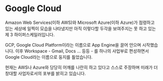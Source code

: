# Google Cloud

Amazon Web Services(이하 AWS)와  Microsoft Azure(이하 Azure)가 
점령하고 있는 세상에 일찍이 모습을 나타냈지만 
아직 이렇다할 두각을 보여주지는 못 하고 있는 제 3 하이퍼스케일러입니다.

GCP, Google Cloud Platform이라는 이름으로 App Engine을 끌어 안으며
시작했습니다. 이후 Workspace - Gmail, Docs ... 등등 - 를 하나의
사업부로 편성하면서 Google Cloud라는 이름으로 둥지를 틀었습니다.

현재는 AWS나 Azure와 당당히 어깨를 나란히 하고 있다고 스스로 주장하며
미래가 더 창대할 사업자로서의 포부를 밝히고 있습니다.


